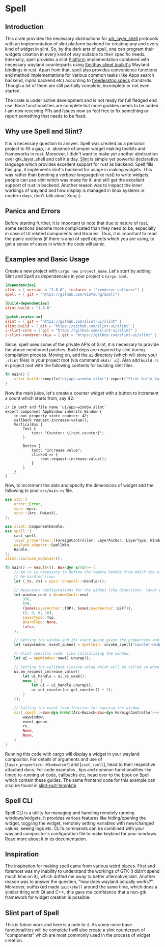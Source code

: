 # Spell

## Introduction

This crate provides the necessary abstractions for [wlr_layer_shell](https://wayland.app/protocols/wlr-layer-shell-unstable-v1) protocols with an implementation of slint platform backend for creating any and every kind of widget in slint.
So, by the dark arts of spell, one can program their widgets creation in every kind of way suitable to their specific needs. Internally, spell provides a slint [Platform](https://docs.rs/slint/latest/slint/platform/trait.Platform.html) implementation combined with necessary wayland counterparts using [Smithay client toolkit's](https://smithay.github.io/client-toolkit/smithay_client_toolkit/index.html) Wayland bindings in rust.
Apart from that, spell also provides convenience functions and method implementations for various common tasks (like Apps search backend, mpris backend etc) according to [freedesktop specs](https://specifications.freedesktop.org/) standards. Though a lot of them are still partially complete, incomplete or not even started.

<div class="warning">
The crate is under active development and is not ready for full fledged end use. Base functionalities are complete but more goddies needs to be added. I am now receiving PRs and Issues now so feel free to fix something or report something that needs to be fixed.
</div>

## Why use Spell and Slint?

It is a necessary question to answer. Spell was created as a personal project to fill a gap, i.e. absence of proper widget making toolkits and frameworks in rust. Moreover, I didn't want to make yet another abstraction over gtk_layer_shell and call it a day. [Slint](https://slint.dev/) is simple yet powerful declarative language which provides excellent support for rust as backend. Spell fills this gap, it implements slint's backend for usage in making widgets. This was rather than bending a verbose language(like rust) to write widgets, people can use slint which was made for it, and still get the excellent support of rust in backend. Another reason was to inspect the inner workings of wayland and how display is managed in linux systems in modern days, don't talk about Xorg :).

## Panics and Errors

Before starting further, it is important to note that due to nature of rust, some sections become more complicated than they need to be, especially in case of UI related components and libraries. Thus, it is important to read the panic sections (if there is any) of spell objects which you are using, to get a sense of cases in which the code will panic.

## Examples and Basic Usage

Create a new project with `cargo new project_name`. Let's start by adding Slint and Spell as dependencies in your project's `Cargo.toml`.

```toml
[dependencies]
slint = { version = "1.8.0", features = ["renderer-software"] }
spell = { git = "https://github.com/VimYoung/Spell"}

[build-dependencies]
slint-build = "1.8.0"

[patch.crates-io]
slint = { git = "https://github.com/slint-ui/slint" }
slint-build = { git = "https://github.com/slint-ui/slint" }
i-slint-core = { git = "https://github.com/slint-ui/slint" }
i-slint-renderer-skia = { git = "https://github.com/slint-ui/slint" }
```

Since, spell uses some of the private APIs of Slint, it is necessary to provide the above mentioned patches. Build deps are required by slint during compilation process. Moving on, add the `ui` directory (which will store your `.slint` files) in your project root (via command `mkdir ui`). Also add `build.rs` in project root with the following contents for building slint files.

```rust
fn main() {
    slint_build::compile("ui/app-window.slint").expect("Slint build failed");
}
```

Now the main juice, let's create a counter widget with a button to increment a count which starts from, say 42.

```slint
// In path and file name `ui/app-window.slint`
export component AppWindow inherits Window {
    in-out property <int> counter: 42;
    callback request-increase-value();
    VerticalBox {
        Text {
            text: "Counter: \{root.counter}";
        }

        Button {
            text: "Increase value";
            clicked => {
                root.request-increase-value();
            }
        }
    }
}
```

Now, to increment the data and specify the dimensions of widget add the following to your `src/main.rs` file.

```rust
use std::{
    error::Error,
    sync::mpsc,
    sync::{Arc, RwLock},
};

use slint::ComponentHandle;
use spell::{
    cast_spell,
    layer_properties::{ForeignController, LayerAnchor, LayerType, WindowConf, BoardType},
    wayland_adapter::SpellWin,
    Handle,
};
slint::include_modules!();

fn main() -> Result<(), Box<dyn Error>> {
    // An rx is necessary to define the remote handle from which the window will
    // be handled from.
    let (_tx, rx) = mpsc::channel::<Handle>();

    // Necessary configurations for the widget like dimensions. layer etc.
    let window_conf = WindowConf::new(
        376,
        576,
        (Some(LayerAnchor::TOP), Some(LayerAnchor::LEFT)),
        (5, 0, 0, 10),
        LayerType::Top,
        BoardType::None,
        false,
    );

    // Getting the window and its event_queue given the properties and a window name.
    let (waywindow, event_queue) = SpellWin::invoke_spell("counter-widget", window_conf);

    // Slint specific code. Like initialising the window.
    let ui = AppWindow::new().unwrap();

    // Setting the callback closure value which will be called on when the button is clicked.
    ui.on_request_increase_value({
        let ui_handle = ui.as_weak();
        move || {
            let ui = ui_handle.unwrap();
            ui.set_counter(ui.get_counter() + 1);
        }
    });

    // Calling the event loop function for running the window
    cast_spell::<Box<dyn FnMut(Arc<RwLock<Box<dyn ForeignController>>>)>>(
        waywindow,
        event_queue,
        rx,
        None,
        None,
    )
}
```

Running this code with cargo will display a widget in your wayland compositor. For details of arguments and use of  [`layer_properties::WindowConf`] and [`cast_spell`], head to their respective attached docs.
For code examples , tips and common functionalities like timed re-running of code, callbacks etc, head over to the book on Spell which contain these guides.
The same frontend code for this example can also be found in [slint-rust-template](https://github.com/slint-ui/slint-rust-template)

## Spell CLI

Spell CLI is a utility for managing and handling remotely running windows/widgets. It provides various features like hiding/opening the widget, toggling the widget, remotely setting variables with new/changed values, seeing logs etc. CLI's commands can be combined with your wayland compositor's configuration file to make keybind for your windows. Read more about it in its documentation.

## Inspiration

The inspiration for making spell came from various weird places. First and foremost was my inability to understand the workings of GTK (I didn't spend much time on it), which drifted me away to better alternative,slint. Another reason was to answer the question, "how does wayland actually works?". Moreover, outfoxxed made `quickshell` around the same time, which does a similar thing with Qt and C++, this gave me confidence that a non-gtk framework for widget creation is possible.

## Slint part of Spell

This is future work and here is a note to it. As some more base functionalities will be complete I will also create a slint counterpart of "components" which are most commonly used in the process of widget creation.
